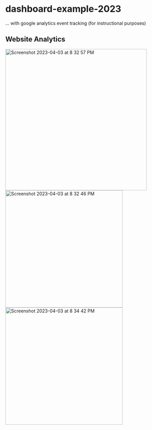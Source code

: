 # dashboard-example-2023

... with google analytics event tracking (for instructional purposes)


## Website Analytics

<img width="440" alt="Screenshot 2023-04-03 at 8 32 57 PM" src="https://user-images.githubusercontent.com/1328807/229656266-c4cb0999-3974-4639-b75d-3a684511414a.png">

<img width="365" alt="Screenshot 2023-04-03 at 8 32 46 PM" src="https://user-images.githubusercontent.com/1328807/229656268-0ad3a6c1-8c23-40d2-9ee1-9b838ac352d0.png">
<img width="365" alt="Screenshot 2023-04-03 at 8 34 42 PM" src="https://user-images.githubusercontent.com/1328807/229656264-cf97d931-8b8b-49b3-b711-495e3cbf51e5.png">
